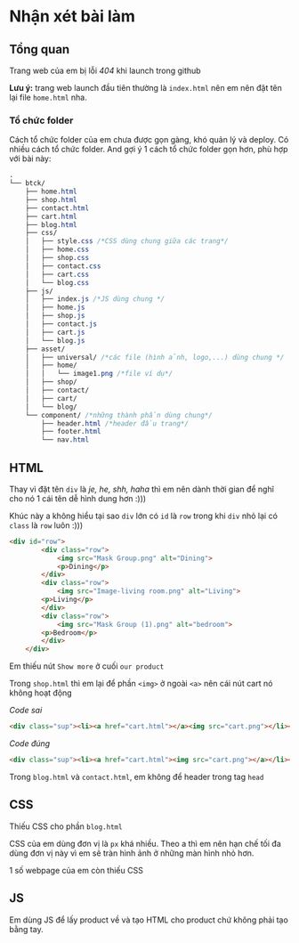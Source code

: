 # Nhận xét bài làm

## Tổng quan
Trang web của em bị lỗi *404* khi launch trong github

**Lưu ý:**  trang web launch đầu tiên thường là `index.html` nên em nên đặt tên lại file `home.html` nha.

### Tổ chức folder
Cách tổ chức folder của em chưa được gọn gàng, khó quản lý và deploy. Có nhiều cách tổ chức folder. And gợi ý 1 cách tổ chức folder gọn hơn, phù hợp với bài này:
```css
.
└── btck/
    ├── home.html
    ├── shop.html
    ├── contact.html
    ├── cart.html
    ├── blog.html
    ├── css/
    │   ├── style.css /*CSS dùng chung giữa các trang*/
    │   ├── home.css
    │   ├── shop.css
    │   ├── contact.css
    │   ├── cart.css
    │   └── blog.css
    ├── js/
    │   ├── index.js /*JS dùng chung */
    │   ├── home.js
    │   ├── shop.js
    │   ├── contact.js
    │   ├── cart.js
    │   └── blog.js
    ├── asset/
    │   ├── universal/ /*các file (hình ảnh, logo,...) dùng chung */
    │   ├── home/
    │   │   └── image1.png /*file ví dụ*/
    │   ├── shop/
    │   ├── contact/
    │   ├── cart/
    │   └── blog/
    └── component/ /*những thành phần dùng chung*/
        ├── header.html /*header đầu trang*/
        ├── footer.html
        └── nav.html
```

## HTML

Thay vì đặt tên `div` là *je, he, shh, haha* thì em nên dành thời gian để nghĩ cho nó 1 cái tên dễ hình dung hơn :)))


Khúc này a không hiểu tại sao `div` lớn có `id` là `row` trong khi `div` nhỏ lại có `class` là `row` luôn :)))
```html
<div id="row">
        <div class="row">
            <img src="Mask Group.png" alt="Dining">
            <p>Dining</p>
        </div>
        <div class="row">
            <img src="Image-living room.png" alt="Living">
        <p>Living</p>
        </div>   
        <div class="row">
            <img src="Mask Group (1).png" alt="bedroom">
        <p>Bedroom</p>
        </div>
    </div>
```

Em thiếu nút `Show more` ở cuối `our product`

Trong `shop.html` thì em lại để phần `<img>` ở ngoài `<a>` nên cái nút cart nó không hoạt động

*Code sai*

```html
<div class="sup"><li><a href="cart.html"></a><img src="cart.png"></li></div>
```

*Code đúng*
```html
<div class="sup"><li><a href="cart.html"><img src="cart.png"></a></li></div>
```

Trong `blog.html` và `contact.html`, em không để header trong tag `head`

## CSS
Thiếu CSS cho phần `blog.html`

CSS của em dùng đơn vị là `px` khá nhiều. Theo a thì em nên hạn chế tối đa dùng đơn vị này vì em sẽ tràn hình ảnh ở những màn hình nhỏ hơn. 

1 số webpage của em còn thiếu CSS 

## JS
Em dùng JS để lấy product về và tạo HTML cho product chứ không phải tạo bằng tay.